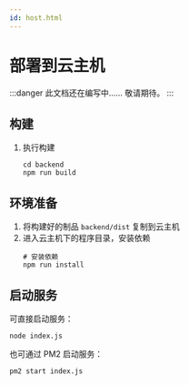 ```yaml
---
id: host.html
---
```


# 部署到云主机

:::danger
此文档还在编写中…… 敬请期待。
:::

## 构建
1. 执行构建
    ```shell
    cd backend
    npm run build
    ```

## 环境准备
1. 将构建好的制品 `backend/dist` 复制到云主机
2. 进入云主机下的程序目录，安装依赖
    ```shell
    # 安装依赖
    npm run install
    ```
## 启动服务

可直接启动服务：

```shell
node index.js
```

也可通过 PM2 启动服务：

```shell
pm2 start index.js
```